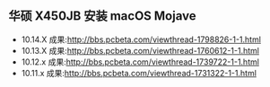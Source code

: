 ## 华硕 X450JB 安装 macOS Mojave
- 10.14.X 成果:http://bbs.pcbeta.com/viewthread-1798826-1-1.html
- 10.13.X 成果:http://bbs.pcbeta.com/viewthread-1760612-1-1.html
- 10.12.x 成果:http://bbs.pcbeta.com/viewthread-1739722-1-1.html
- 10.11.x 成果:http://bbs.pcbeta.com/viewthread-1731322-1-1.html


